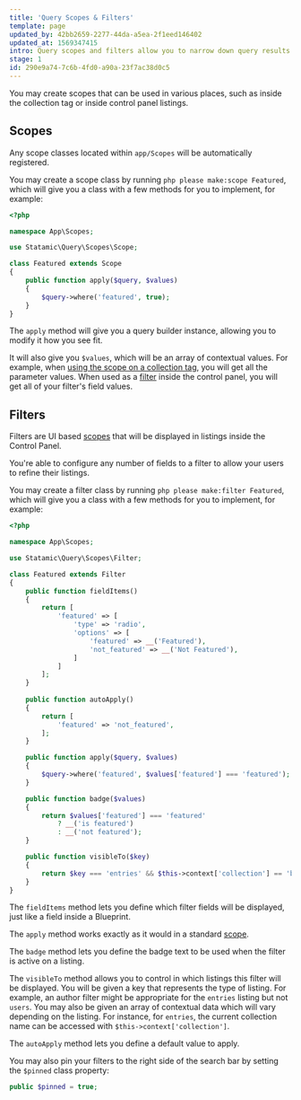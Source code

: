 ```yaml
---
title: 'Query Scopes & Filters'
template: page
updated_by: 42bb2659-2277-44da-a5ea-2f1eed146402
updated_at: 1569347415
intro: Query scopes and filters allow you to narrow down query results using custom conditions.
stage: 1
id: 290e9a74-7c6b-4fd0-a90a-23f7ac38d0c5
---
```

You may create scopes that can be used in various places, such as inside the collection tag or inside control panel listings.

## Scopes

Any scope classes located within `app/Scopes` will be automatically registered.

You may create a scope class by running `php please make:scope Featured`, which will give you a class with a few methods for you to implement, for example:

``` php
<?php

namespace App\Scopes;

use Statamic\Query\Scopes\Scope;

class Featured extends Scope
{
    public function apply($query, $values)
    {
        $query->where('featured', true);
    }
}
```

The `apply` method will give you a query builder instance, allowing you to modify it how you see fit.

It will also give you `$values`, which will be an array of contextual values. For example, when [using the scope on a collection tag](/tags/collection#custom-query-scopes), you will get all the parameter values. When used as a [filter](#filters) inside the control panel, you will get all of your filter's field values.

## Filters

Filters are UI based [scopes](#scopes) that will be displayed in listings inside the Control Panel.

You're able to configure any number of fields to a filter to allow your users to refine their listings.

You may create a filter class by running `php please make:filter Featured`, which will give you a class with a few methods for you to implement, for example:

``` php
<?php

namespace App\Scopes;

use Statamic\Query\Scopes\Filter;

class Featured extends Filter
{
    public function fieldItems()
    {
        return [
            'featured' => [
                'type' => 'radio',
                'options' => [
                    'featured' => __('Featured'),
                    'not_featured' => __('Not Featured'),
                ]
            ]
        ];
    }
    
    public function autoApply()
    {
        return [
            'featured' => 'not_featured',
        ];
    }

    public function apply($query, $values)
    {
        $query->where('featured', $values['featured'] === 'featured');
    }

    public function badge($values)
    {
        return $values['featured'] === 'featured'
            ? __('is featured')
            : __('not featured');
    }

    public function visibleTo($key)
    {
        return $key === 'entries' && $this->context['collection'] == 'blog';
    }
}
```

The `fieldItems` method lets you define which filter fields will be displayed, just like a field inside a Blueprint.

The `apply` method works exactly as it would in a standard [scope](#scopes).

The `badge` method lets you define the badge text to be used when the filter is active on a listing.

The `visibleTo` method allows you to control in which listings this filter will be displayed. You will be given a key that represents the type of listing. For example, an author filter might be appropriate for the `entries` listing but not `users`. You may also be given an array of contextual data which will vary depending on the listing. For instance, for `entries`, the current collection name can be accessed with `$this->context['collection']`.

The `autoApply` method lets you define a default value to apply.

You may also pin your filters to the right side of the search bar by setting the `$pinned` class property:

```php
public $pinned = true;
```
